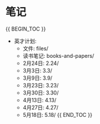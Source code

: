 # 笔记

{{ BEGIN_TOC }}
- 英才计划:
    - 文件: files/
    - 读书笔记: books-and-papers/
    - 2月24日: 2.24/
    - 3月3日: 3.3/
    - 3月9日: 3.9/
    - 3月23日: 3.23/
    - 3月30日: 3.30/
    - 4月13日: 4.13/
    - 4月27日: 4.27/
    - 5月18日: 5.18/
{{ END_TOC }}